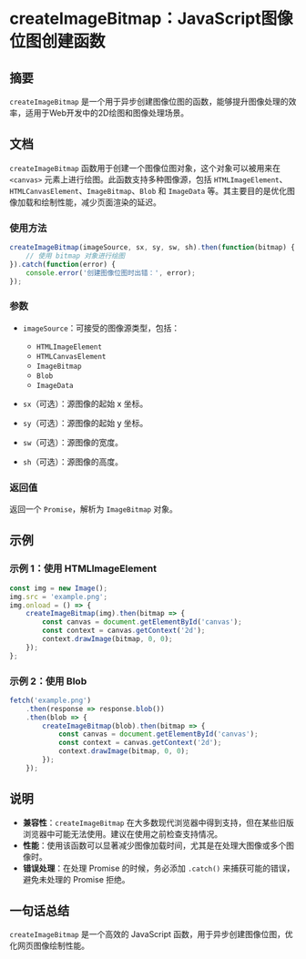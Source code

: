 <!--
Meta Description: # createImageBitmap：JavaScript图像位图创建函数 ## 摘要 `createImageBitmap` 是一个用于异步创建图像位图的函数，能够提升图像处理的效率，适用于Web开发中的2D绘图和图像处理场景。 ## 文档 `createImageBitmap` 函数用于创建一...
Meta Keywords: createimagebitmap, canvas, blob, bitmap, then
-->

# createImageBitmap：JavaScript图像位图创建函数

## 摘要
`createImageBitmap` 是一个用于异步创建图像位图的函数，能够提升图像处理的效率，适用于Web开发中的2D绘图和图像处理场景。

## 文档
`createImageBitmap` 函数用于创建一个图像位图对象，这个对象可以被用来在 `<canvas>` 元素上进行绘图。此函数支持多种图像源，包括 `HTMLImageElement`、`HTMLCanvasElement`、`ImageBitmap`、`Blob` 和 `ImageData` 等。其主要目的是优化图像加载和绘制性能，减少页面渲染的延迟。

### 使用方法
```javascript
createImageBitmap(imageSource, sx, sy, sw, sh).then(function(bitmap) {
    // 使用 bitmap 对象进行绘图
}).catch(function(error) {
    console.error('创建图像位图时出错：', error);
});
```

### 参数
- `imageSource`：可接受的图像源类型，包括：
  - `HTMLImageElement`
  - `HTMLCanvasElement`
  - `ImageBitmap`
  - `Blob`
  - `ImageData`
  
- `sx`（可选）：源图像的起始 x 坐标。
- `sy`（可选）：源图像的起始 y 坐标。
- `sw`（可选）：源图像的宽度。
- `sh`（可选）：源图像的高度。

### 返回值
返回一个 `Promise`，解析为 `ImageBitmap` 对象。

## 示例
### 示例 1：使用 HTMLImageElement
```javascript
const img = new Image();
img.src = 'example.png';
img.onload = () => {
    createImageBitmap(img).then(bitmap => {
        const canvas = document.getElementById('canvas');
        const context = canvas.getContext('2d');
        context.drawImage(bitmap, 0, 0);
    });
};
```

### 示例 2：使用 Blob
```javascript
fetch('example.png')
    .then(response => response.blob())
    .then(blob => {
        createImageBitmap(blob).then(bitmap => {
            const canvas = document.getElementById('canvas');
            const context = canvas.getContext('2d');
            context.drawImage(bitmap, 0, 0);
        });
    });
```

## 说明
- **兼容性**：`createImageBitmap` 在大多数现代浏览器中得到支持，但在某些旧版浏览器中可能无法使用。建议在使用之前检查支持情况。
- **性能**：使用该函数可以显著减少图像加载时间，尤其是在处理大图像或多个图像时。
- **错误处理**：在处理 Promise 的时候，务必添加 `.catch()` 来捕获可能的错误，避免未处理的 Promise 拒绝。

## 一句话总结
`createImageBitmap` 是一个高效的 JavaScript 函数，用于异步创建图像位图，优化网页图像绘制性能。